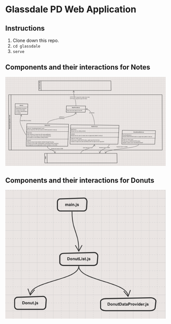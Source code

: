 # Glassdale PD Web Application

## Instructions

1. Clone down this repo.
1. `cd glassdale`
1. `serve`

## Components and their interactions for Notes

![Notes components](./images/add_note_render_notes_diagram.png)

## Components and their interactions for Donuts

![Notes components](./images/donut_shop.png)
